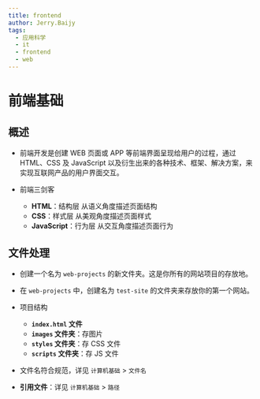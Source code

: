 ```yaml
---
title: frontend
author: Jerry.Baijy
tags:
  - 应用科学
  - it
  - frontend
  - web
---
```


# 前端基础

## 概述

- 前端开发是创建 WEB 页面或 APP 等前端界面呈现给用户的过程，通过 HTML、CSS 及 JavaScript 以及衍生出来的各种技术、框架、解决方案，来实现互联网产品的用户界面交互。
- 前端三剑客

  - **HTML**：结构层 从语义角度描述页面结构
  - **CSS**：样式层 从美观角度描述页面样式
  - **JavaScript**：行为层 从交互角度描述页面行为

## 文件处理

- 创建一个名为 `web-projects` 的新文件夹。这是你所有的网站项目的存放地。
- 在 `web-projects` 中，创建名为 `test-site` 的文件夹来存放你的第一个网站。
- 项目结构

  - **`index.html` 文件**
  - **`images` 文件夹**：存图片
  - **`styles` 文件夹**：存 CSS 文件
  - **`scripts` 文件夹**：存 JS 文件

- 文件名符合规范，详见 `计算机基础` > `文件名`
- **引用文件**：详见 `计算机基础` > `路径`
